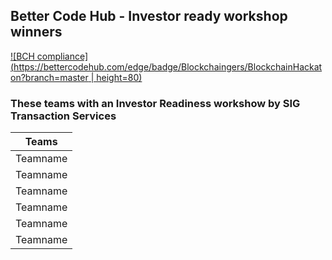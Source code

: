 ## Better Code Hub - Investor ready workshop winners
[![BCH compliance](https://bettercodehub.com/edge/badge/Blockchaingers/BlockchainHackaton?branch=master | height=80) ](https://bettercodehub.com/)

### These teams with an Investor Readiness workshow by SIG Transaction Services

|Teams|
|---|
| Teamname |
| Teamname |
| Teamname |
| Teamname |
| Teamname |
| Teamname |
